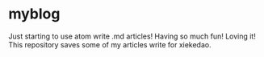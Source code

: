 # myblog
Just starting to use atom write .md articles! Having so much fun! Loving it!
This repository saves some of my articles write for xiekedao.
